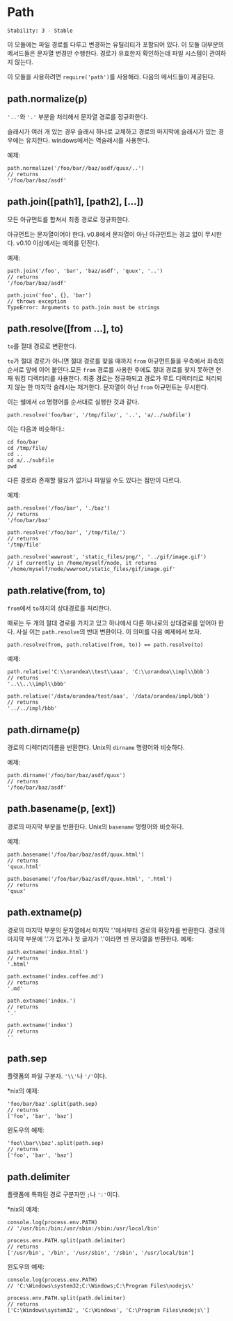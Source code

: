 # Path

    Stability: 3 - Stable

이 모듈에는 파일 경로를 다루고 변경하는 유틸리티가 포함되어 있다. 이 모듈 대부분의
메서드들은 문자열 변경만 수행한다. 경로가 유효한지 확인하는데 파일 시스템이 관여하지 않는다.

이 모듈을 사용하려면 `require('path')`를 사용해라. 다음의 메서드들이 제공된다.

## path.normalize(p)

`'..'`와 `'.'` 부분을 처리해서 문자열 경로를 정규화한다.

슬래시가 여러 개 있는 경우 슬래시 하나로 교체하고 경로의 마지막에 슬래시가
있는 경우에는 유지한다.
windows에서는 역슬래시를 사용한다.

예제:

    path.normalize('/foo/bar//baz/asdf/quux/..')
    // returns
    '/foo/bar/baz/asdf'

## path.join([path1], [path2], [...])

모든 아규먼트를 합쳐서 최종 경로로 정규화한다.

아규먼트는 문자열이어야 한다. v0.8에서 문자열이 아닌 아규먼트는 경고 없이 무시한다.
v0.10 이상에서는 예외를 던진다.

예제:

    path.join('/foo', 'bar', 'baz/asdf', 'quux', '..')
    // returns
    '/foo/bar/baz/asdf'

    path.join('foo', {}, 'bar')
    // throws exception
    TypeError: Arguments to path.join must be strings

## path.resolve([from ...], to)

`to`를 절대 경로로 변환한다.

`to`가 절대 경로가 아니면 절대 경로를 찾을 때까지 `from` 아규먼트들을 우측에서 좌측의 순서로
앞에 이어 붙인다.모든 `from` 경로를 사용한 후에도 절대 경로를 찾지 못하면 현재 워킹 디렉터리를
사용한다. 최종 경로는 정규화되고 경로가 루트 디렉터리로 처리되지 않는 한 마지막 슬래시는 제거한다.
문자열이 아닌 `from` 아규먼트는 무시한다.

이는 쉘에서 `cd` 명령어를 순서대로 실행한 것과 같다.

    path.resolve('foo/bar', '/tmp/file/', '..', 'a/../subfile')

이는 다음과 비슷하다.:

    cd foo/bar
    cd /tmp/file/
    cd ..
    cd a/../subfile
    pwd

다른 경로라 존재할 필요가 없거나 파일일 수도 있다는 점만이 다르다.

예제:

    path.resolve('/foo/bar', './baz')
    // returns
    '/foo/bar/baz'

    path.resolve('/foo/bar', '/tmp/file/')
    // returns
    '/tmp/file'

    path.resolve('wwwroot', 'static_files/png/', '../gif/image.gif')
    // if currently in /home/myself/node, it returns
    '/home/myself/node/wwwroot/static_files/gif/image.gif'

## path.relative(from, to)

`from`에서 `to`까지의 상대경로를 처리한다.

때로는 두 개의 절대 경로를 가지고 있고 하나에서 다른 하나로의 상대경로를 얻어야 한다.
사실 이는 `path.resolve`의 반대 변환이다. 이 의미를 다음 예제에서 보자.

    path.resolve(from, path.relative(from, to)) == path.resolve(to)

예제:

    path.relative('C:\\orandea\\test\\aaa', 'C:\\orandea\\impl\\bbb')
    // returns
    '..\\..\\impl\\bbb'

    path.relative('/data/orandea/test/aaa', '/data/orandea/impl/bbb')
    // returns
    '../../impl/bbb'

## path.dirname(p)

경로의 디렉터리이름을 반환한다. Unix의 `dirname` 명령어와 비슷하다.

예제:

    path.dirname('/foo/bar/baz/asdf/quux')
    // returns
    '/foo/bar/baz/asdf'

## path.basename(p, [ext])

경로의 마지막 부분을 반환한다. Unix의 `basename` 명령어와 비슷하다.

예제:

    path.basename('/foo/bar/baz/asdf/quux.html')
    // returns
    'quux.html'

    path.basename('/foo/bar/baz/asdf/quux.html', '.html')
    // returns
    'quux'

## path.extname(p)

경로의 마지막 부분의 문자열에서 마지막 '.'에서부터 경로의 확장자를 반환한다.
경로의 마지막 부분에 '.'가 없거나 첫 글자가 '.'이라면 빈 문자열을 반환한다.
예제:

    path.extname('index.html')
    // returns
    '.html'

    path.extname('index.coffee.md')
    // returns
    '.md'

    path.extname('index.')
    // returns
    '.'

    path.extname('index')
    // returns
    ''

## path.sep

플랫폼의 파일 구분자. `'\\'`나 `'/'`이다.

*nix의 예제:

    'foo/bar/baz'.split(path.sep)
    // returns
    ['foo', 'bar', 'baz']

윈도우의 예제:

    'foo\\bar\\baz'.split(path.sep)
    // returns
    ['foo', 'bar', 'baz']

## path.delimiter

플랫폼에 특화된 경로 구분자인 `;`나 `':'`이다.

*nix의 예제:

    console.log(process.env.PATH)
    // '/usr/bin:/bin:/usr/sbin:/sbin:/usr/local/bin'

    process.env.PATH.split(path.delimiter)
    // returns
    ['/usr/bin', '/bin', '/usr/sbin', '/sbin', '/usr/local/bin']

윈도우의 예제:

    console.log(process.env.PATH)
    // 'C:\Windows\system32;C:\Windows;C:\Program Files\nodejs\'

    process.env.PATH.split(path.delimiter)
    // returns
    ['C:\Windows\system32', 'C:\Windows', 'C:\Program Files\nodejs\']
